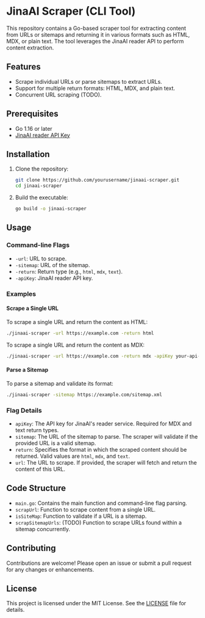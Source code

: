 # JinaAI Scraper (CLI Tool)

This repository contains a Go-based scraper tool for extracting content from URLs or sitemaps and returning it in various formats such as HTML, MDX, or plain text. The tool leverages the JinaAI reader API to perform content extraction.

## Features

- Scrape individual URLs or parse sitemaps to extract URLs.
- Support for multiple return formats: HTML, MDX, and plain text.
- Concurrent URL scraping (TODO).

## Prerequisites

- Go 1.16 or later
- [JinaAI reader API Key](https://jina.ai/reader/)

## Installation

1. Clone the repository:

    ```sh
    git clone https://github.com/yourusername/jinaai-scraper.git
    cd jinaai-scraper
    ```

2. Build the executable:

    ```sh
    go build -o jinaai-scraper
    ```

## Usage

### Command-line Flags

- `-url`: URL to scrape.
- `-sitemap`: URL of the sitemap.
- `-return`: Return type (e.g., `html`, `mdx`, `text`).
- `-apiKey`: JinaAI reader API key.

### Examples

#### Scrape a Single URL

To scrape a single URL and return the content as HTML:

```sh
./jinaai-scraper -url https://example.com -return html
```

To scrape a single URL and return the content as MDX:

```sh
./jinaai-scraper -url https://example.com -return mdx -apiKey your-api-key
```

#### Parse a Sitemap

To parse a sitemap and validate its format:

```sh
./jinaai-scraper -sitemap https://example.com/sitemap.xml
```

### Flag Details

- `apiKey`: The API key for JinaAI's reader service. Required for MDX and text return types.
- `sitemap`: The URL of the sitemap to parse. The scraper will validate if the provided URL is a valid sitemap.
- `return`: Specifies the format in which the scraped content should be returned. Valid values are `html`, `mdx`, and `text`.
- `url`: The URL to scrape. If provided, the scraper will fetch and return the content of this URL.

## Code Structure

- `main.go`: Contains the main function and command-line flag parsing.
- `scrapUrl`: Function to scrape content from a single URL.
- `isSiteMap`: Function to validate if a URL is a sitemap.
- `scrapSitemapUrls`: (TODO) Function to scrape URLs found within a sitemap concurrently.

## Contributing

Contributions are welcome! Please open an issue or submit a pull request for any changes or enhancements.

## License

This project is licensed under the MIT License. See the [LICENSE](LICENSE) file for details.